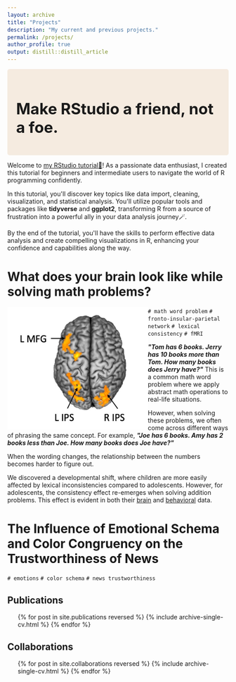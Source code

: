 ```yaml
---
layout: archive
title: "Projects"
description: "My current and previous projects."
permalink: /projects/
author_profile: true
output: distill::distill_article
---
```


<style>
div.beige { 
    background-color: #f5ebe0; 
    border-radius: 5px; 
    padding: 20px;
}
</style>

<div class="beige">
    <h1 style="font-size: 2.5em; font-weight: bold;">Make RStudio a friend, not a foe.</h1>
</div>



Welcome to [my RStudio tutorial🎉](https://cocoyamo.github.io/R_tutorials/)! As a passionate data enthusiast, I created this tutorial for beginners and intermediate users to navigate the world of R programming confidently.

In this tutorial, you'll discover key topics like data import, cleaning, visualization, and statistical analysis. You'll utilize popular tools and packages like **tidyverse** and **ggplot2**, transforming R from a source of frustration into a powerful ally in your data analysis journey🪄.

By the end of the tutorial, you'll have the skills to perform effective data analysis and create compelling visualizations in R, enhancing your confidence and capabilities along the way.

# What does your brain look like while solving math problems?

<img align="left" width="320" src='/images/wholebrain_interaction.jpg'>

`# math word problem` `# fronto-insular-parietal network` `# lexical consistency` `# fMRI` 


***"Tom has 6 books. Jerry has 10 books more than Tom. How many books does Jerry have?"*** This is a common math word problem where we apply abstract math operations to real-life situations.

However, when solving these problems, we often come across different ways of phrasing the same concept. For example, ***"Joe has 6 books. Amy has 2 books **less** than Joe. How many books does Joe have?"***

When the wording changes, the relationship between the numbers becomes harder to figure out.

We discovered a developmental shift, where children are more easily affected by lexical inconsistencies compared to adolescents. However, for adolescents, the consistency effect re-emerges when solving addition problems. This effect is evident in both their [brain](https://cocoyamo.github.io/publications/2024-04-15-age-related_differences_in_brain_responses_in_mathematical_problem-solving_among_children_and_adolescents)  and [behavioral](https://cocoyamo.github.io/publications/2022-10-15-development-of-operation-specific-lexical-consistency-effect-in-arithmetic-word-problem-solving) data.


# The Influence of Emotional Schema and Color Congruency on the Trustworthiness of News

`# emotions` `# color schema` `# news trustworthiness`



Publications
-----
  <ul>{% for post in site.publications reversed %}
    {% include archive-single-cv.html %}
  {% endfor %}</ul>

Collaborations
-----
  <ul>{% for post in site.collaborations reversed %}
    {% include archive-single-cv.html %}
  {% endfor %}</ul>
